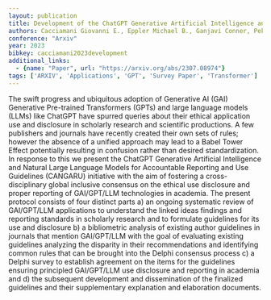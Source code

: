 ```yaml
---
layout: publication
title: Development of the ChatGPT Generative Artificial Intelligence and Natural Large Language Models for Accountable Reporting and Use (CANGARU) Guidelines
authors: Cacciamani Giovanni E., Eppler Michael B., Ganjavi Conner, Pekan Asli, Biedermann Brett, Collins Gary S., Gill Inderbir S.
conference: "Arxiv"
year: 2023
bibkey: cacciamani2023development
additional_links:
  - {name: "Paper", url: "https://arxiv.org/abs/2307.08974"}
tags: ['ARXIV', 'Applications', 'GPT', 'Survey Paper', 'Transformer']
---
```

The swift progress and ubiquitous adoption of Generative AI (GAI) Generative Pre-trained Transformers (GPTs) and large language models (LLMs) like ChatGPT have spurred queries about their ethical application use and disclosure in scholarly research and scientific productions. A few publishers and journals have recently created their own sets of rules; however the absence of a unified approach may lead to a Babel Tower Effect potentially resulting in confusion rather than desired standardization. In response to this we present the ChatGPT Generative Artificial Intelligence and Natural Large Language Models for Accountable Reporting and Use Guidelines (CANGARU) initiative with the aim of fostering a cross-disciplinary global inclusive consensus on the ethical use disclosure and proper reporting of GAI/GPT/LLM technologies in academia. The present protocol consists of four distinct parts a) an ongoing systematic review of GAI/GPT/LLM applications to understand the linked ideas findings and reporting standards in scholarly research and to formulate guidelines for its use and disclosure b) a bibliometric analysis of existing author guidelines in journals that mention GAI/GPT/LLM with the goal of evaluating existing guidelines analyzing the disparity in their recommendations and identifying common rules that can be brought into the Delphi consensus process c) a Delphi survey to establish agreement on the items for the guidelines ensuring principled GAI/GPT/LLM use disclosure and reporting in academia and d) the subsequent development and dissemination of the finalized guidelines and their supplementary explanation and elaboration documents.
